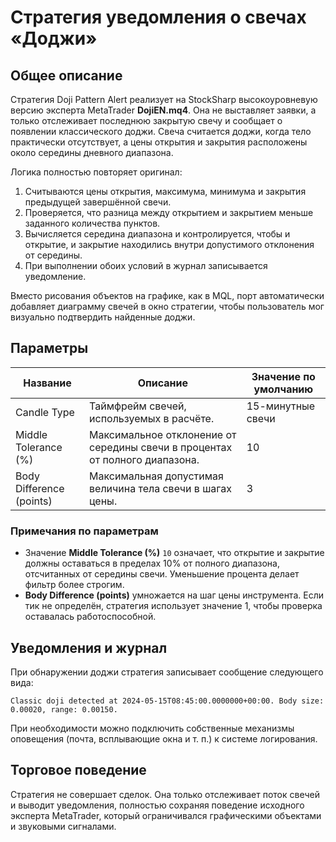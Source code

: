 # Стратегия уведомления о свечах «Доджи»

## Общее описание
Стратегия Doji Pattern Alert реализует на StockSharp высокоуровневую версию эксперта MetaTrader **DojiEN.mq4**. Она не выставляет
заявки, а только отслеживает последнюю закрытую свечу и сообщает о появлении классического доджи. Свеча считается доджи, когда
тело практически отсутствует, а цены открытия и закрытия расположены около середины дневного диапазона.

Логика полностью повторяет оригинал:

1. Считываются цены открытия, максимума, минимума и закрытия предыдущей завершённой свечи.
2. Проверяется, что разница между открытием и закрытием меньше заданного количества пунктов.
3. Вычисляется середина диапазона и контролируется, чтобы и открытие, и закрытие находились внутри допустимого отклонения от
середины.
4. При выполнении обоих условий в журнал записывается уведомление.

Вместо рисования объектов на графике, как в MQL, порт автоматически добавляет диаграмму свечей в окно стратегии, чтобы пользователь
мог визуально подтвердить найденные доджи.

## Параметры
| Название | Описание | Значение по умолчанию |
| --- | --- | --- |
| Candle Type | Таймфрейм свечей, используемых в расчёте. | 15-минутные свечи |
| Middle Tolerance (%) | Максимальное отклонение от середины свечи в процентах от полного диапазона. | 10 |
| Body Difference (points) | Максимальная допустимая величина тела свечи в шагах цены. | 3 |

### Примечания по параметрам
- Значение **Middle Tolerance (%)** `10` означает, что открытие и закрытие должны оставаться в пределах 10% от полного диапазона,
отсчитанных от середины свечи. Уменьшение процента делает фильтр более строгим.
- **Body Difference (points)** умножается на шаг цены инструмента. Если тик не определён, стратегия использует значение 1, чтобы
проверка оставалась работоспособной.

## Уведомления и журнал
При обнаружении доджи стратегия записывает сообщение следующего вида:

```
Classic doji detected at 2024-05-15T08:45:00.0000000+00:00. Body size: 0.00020, range: 0.00150.
```

При необходимости можно подключить собственные механизмы оповещения (почта, всплывающие окна и т. п.) к системе логирования.

## Торговое поведение
Стратегия не совершает сделок. Она только отслеживает поток свечей и выводит уведомления, полностью сохраняя поведение исходного
эксперта MetaTrader, который ограничивался графическими объектами и звуковыми сигналами.
